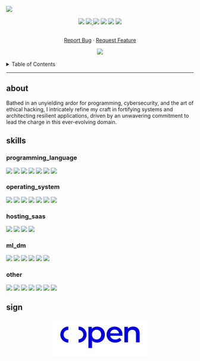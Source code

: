 ![](assets/Bottom_up.svg)

<!--   my-icons -->
<p align="center">
</a>
    <a href="https://github.com/adjordjevick/adjordjevick"><img src="https://img.shields.io/badge/status-update-greengreen.svg?style=for-the-badge"></a>
    <a href="https://github.com/adjordjevick/adjordjevick/graphs/contributors"><img src="https://img.shields.io/github/contributors/adjordjevick/adjordjevick?style=for-the-badge">
    <a href="https://github.com/adjordjevick/adjordjevick/stargazers"><img src="https://img.shields.io/github/stars/adjordjevick/adjordjevick?style=for-the-badge"></a>
    <a href="https://github.com/adjordjevick/adjordjevick/network/members"><img src="https://img.shields.io/github/forks/adjordjevick/adjordjevick.svg?style=for-the-badge"></a>
    <a href="https://github.com/adjordjevick/adjordjevick/issues"><img src="https://img.shields.io/github/issues/adjordjevick/adjordjevick.svg?style=for-the-badge"></a>
    <a href="https://github.com/adjordjevick/adjordjevick/blob/master/LICENSE"><img src="https://img.shields.io/github/license/adjordjevick/adjordjevick.svg?style=for-the-badge"></a>
</p>

<!-- PROJECT SHIELDS -->
<!--
*** I'm using markdown "reference style" links for readability.
*** Reference links are enclosed in brackets [ ] instead of parentheses ( ).
*** See the bottom of this document for the declaration of the reference variables
*** for contributors-url, forks-url, etc. This is an optional, concise syntax you may use.
*** https://www.markdownguide.org/basic-syntax/#reference-style-links
-->

<!-- PROJECT LOGO -->
  <p align="center">
    <br />
    <a href="https://github.com/adjordjevick/adjordjevick/issues">Report Bug</a>
    ·
    <a href="https://github.com/adjordjevick/adjordjevick/pulls">Request Feature</a>
  </p>
</div>

<!--   my-header-img
![](./src/header_.png)
<a href="https://www.python.org/"><img src="https://upload.wikimedia.org/wikipedia/commons/c/c3/Python-logo-notext.svg" align="right" height="48" width="48" ></a>
<img align="right" src='https://user-images.githubusercontent.com/5713670/87202985-820dcb80-c2b6-11ea-9f56-7ec461c497c3.gif' width='50"'>
-->
<!--   my-ticker -->
<p align="center">
  <img src="https://readme-typing-svg.herokuapp.com?font=Fira+Code&weight=200&duration=4000&pause=500&color=B62E32&center=true&vCenter=true&random=false&width=800&height=100&lines=Welcome+to+the+profile+of+Anthony+DJORDJEVIC%2C;the+interplay+between+%3CH4ck1ng_%3E+%26+%3CPr0gr4mm1ng_%3E">
</p>

<!-- TABLE OF CONTENTS -->
<details>
  <summary>Table of Contents</summary>
  <ol>
    <li><a href="#about">about</a></li>
    <li><a href="#skills">skills</a></li>
     <ul>
        <li><a href="#programming_language">programming_language</a></li>
        <li><a href="#operating_system">operating system</a></li>
        <li><a href="#hosting_saas">hosting_saas</a></li>
        <li><a href="#ml_dm">ml_dm</a></li>
        <li><a href="#other">other</a></li>
     </ul>
    <li><a href="#sign">sign</a></li>
  </ol>
</details>

<!--
    <li><a href="#roadmap">Roadmap</a></li>
    <li><a href="#contributing">Contributing</a></li>
    <li><a href="#license">License</a></li>
    <li><a href="#contact">Contact</a></li>
    <li><a href="#acknowledgments">Acknowledgments</a></li>
<img align="center" src="https://streak-stats.demolab.com?user=Pr0xyG33k&theme=transparent&line_height=60&hide_border=false&show_icons=true" />
-->
---

<h2>about</h2>
Bathed in an unyielding ardor for programming, cybersecurity, and the art of ethical hacking, I intricately refine my craft in fortifying systems and architecting resilient applications, driven by an unwavering commitment to lead the charge in this ever-evolving domain.

<!--   my-programming -->
<h2>skills</h2>
<h3>programming_language</h3>
<div align="left">
  <code><img height="25" src="https://img.shields.io/badge/Python-14354C?style=for-the-badge&logo=python&logoColor=white"/></code>
  <code><img height="25" src="https://img.shields.io/badge/Shell_Script-121011?style=for-the-badge&logo=gnu-bash&logoColor=white"/></code>
  <code><img height="25" src="https://img.shields.io/badge/React-20232A?style=for-the-badge&logo=react&logoColor=61DAFB"/></code>
  <code><img height="25" src="https://img.shields.io/badge/Node.js-339933?style=for-the-badge&logo=nodedotjs&logoColor=white"/></code>
  <code><img height="25" src="https://img.shields.io/badge/JavaScript-F7DF1E?style=for-the-badge&logo=javascript&logoColor=black"/></code>
  <code><img height="25" src="https://img.shields.io/badge/C%2B%2B-00599C?style=for-the-badge&logo=c%2B%2B&logoColor=white"/></code>
  <code><img height="25" src="https://img.shields.io/badge/PowerShell-%235391FE.svg?style=for-the-badge&logo=powershell&logoColor=white"/></code>
</div>

<h3>operating_system</h3>
<div align="left">
   <code><img height="25" src="https://img.shields.io/badge/Windows-017AD7?style=for-the-badge&logo=windows&logoColor=white"/></code>
   <code><img height="25" src="https://img.shields.io/badge/Kali-268BEE?style=for-the-badge&logo=kalilinux&logoColor=white"/></code>
   <code><img height="25" src="https://img.shields.io/badge/Red%20Hat-EE0000?style=for-the-badge&logo=redhat&logoColor=white"/></code>
   <code><img height="25" src="https://img.shields.io/badge/cent%20os-002260?style=for-the-badge&logo=centos&logoColor=F0F0F0"/></code>
   <code><img height="25" src="https://img.shields.io/badge/Debian-D70A53?style=for-the-badge&logo=debian&logoColor=white"/></code>
   <code><img height="25" src="https://img.shields.io/badge/Ubuntu-E95420?style=for-the-badge&logo=ubuntu&logoColor=white"/></code>
   <code><img height="25" src="https://img.shields.io/badge/-RaspberryPi-C51A4A?style=for-the-badge&logo=Raspberry-Pi"/></code>
</div>

<h3>hosting_saas</h3>
<div align="left">
  <code><img height="25" src="https://img.shields.io/badge/Kubernetes-326DE6?style=for-the-badge&logo=kubernetes&logoColor=white"/></code>
  <code><img height="25" src="https://img.shields.io/badge/Amazon_AWS-232F3E?style=for-the-badge&logo=amazon-aws&logoColor=white"/></code>
  <code><img height="25" src="https://img.shields.io/badge/ovh-%23123F6D.svg?style=for-the-badge&logo=ovh&logoColor=#123F6D"/></code>
  <code><img height="25" src="https://img.shields.io/badge/azure-%230072C6.svg?style=for-the-badge&logo=microsoftazure&logoColor=white"/></code>
</div>

<h3>ml_dm</h3>
<div align="left">
  <code><img height="25" src="https://img.shields.io/badge/numpy-%23013243.svg?style=for-the-badge&logo=numpy&logoColor=white"/></code>
  <code><img height="25" src="https://img.shields.io/badge/PyTorch-%23EE4C2C.svg?style=for-the-badge&logo=PyTorch&logoColor=white"/></code>
  <code><img height="25" src="https://img.shields.io/badge/pandas-150458?style=for-the-badge&logo=pandas&logoColor=white"/></code>
  <code><img height="25" src="https://img.shields.io/badge/CUDA-76B900?style=for-the-badge&logo=NVIDIA&logoColor=white"/></code>
  <code><img height="25" src="https://img.shields.io/badge/cuDNN-0769AD?style=for-the-badge&logo=NVIDIA&logoColor=white"/></code>
  <code><img height="25" src="https://img.shields.io/badge/Lua-2C2D72?style=for-the-badge&logo=lua&logoColor=white"/></code>
  
</div>

<h3>other</h3>
<div align="left">
  <code><img height="25" src="https://img.shields.io/badge/ansible-%231A1918.svg?style=for-the-badge&logo=ansible&logoColor=white"/></code>
  <code><img height="25" src="https://img.shields.io/badge/docker-%230db7ed.svg?style=for-the-badge&logo=docker&logoColor=white"/></code>
  <code><img height="25" src="https://img.shields.io/badge/-ElasticSearch-005571?style=for-the-badge&logo=elasticsearch"/></code>
  <code><img height="25" src="https://img.shields.io/badge/grafana-%23F46800.svg?style=for-the-badge&logo=grafana&logoColor=white"/></code>
  <code><img height="25" src="https://img.shields.io/badge/Kibana-005571?style=for-the-badge&logo=Kibana&logoColor=white"/></code>
  <code><img height="25" src="https://img.shields.io/badge/pihole-%2396060C.svg?style=for-the-badge&logo=pi-hole&logoColor=white"/></code>
  <code><img height="25" src="https://img.shields.io/badge/-Swagger-%23Clojure?style=for-the-badge&logo=swagger&logoColor=white"/></code>
</div>

<h2>sign</h2>
<div align="center">
  <img height="100" src="tmp/OPEN_POSITIF.png"/>

<!--
<h2>social</h2> 
<div align="left">  
  <a href="https://discordapp.com/users/363663109577113601" alt="Discord">
    <code><img src="https://img.shields.io/badge/-Discord-8B89CC?style=for-the-badge&logo=Discord&logoColor=white"/></code>
   <a href="https://github.com/Pr0xyG33k/" alt="Github">
    <code><img src="https://img.shields.io/badge/GitHub-100000?style=for-the-badge&logo=github&logoColor=white"/></code>
   <a href="https://twitter.com/Pr0xyG33k" alt="Twitter">
    <code><img src="https://img.shields.io/badge/Twitter-1DA1F2?style=for-the-badge&logo=twitter&logoColor=white" width="100"/></code>
   <a href="https://t.me/Pr0xyG33k/" alt="Telegram">
    <code><img src="https://img.shields.io/badge/Telegram-2CA5E0?style=for-the-badge&logo=telegram&logoColor=white"/></code>
   <a href="https://www.reddit.com/user/Pr0xyG33k" alt="Reddit">
    <code><img src="https://img.shields.io/badge/Reddit-FF4500?style=for-the-badge&logo=Reddit&logoColor=white"/></code>
  <a href="mailto:pr0xyg33k.w3b@gmail.com" alt="Gmail">
    <code><img src="https://img.shields.io/badge/Gmail-D14836?style=for-the-badge&logo=gmail&logoColor=white"/></code>
</div>
<h2>github_statistics</h2>
<a href="https://github.com/Pr0xyG33k">
<img align="center" src="https://repobeats.axiom.co/api/embed/67c69a3848fafad2660102334b65eed340703fe0.svg" alt="**SEU NOME** Repobeats analytics image"/>
-->
